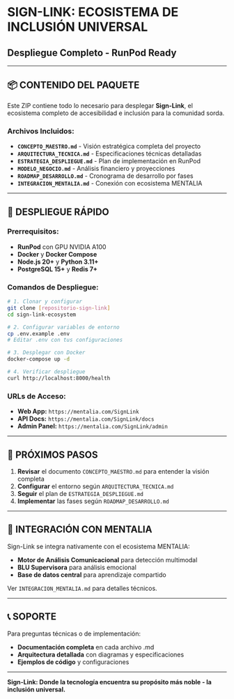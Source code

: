 # SIGN-LINK: ECOSISTEMA DE INCLUSIÓN UNIVERSAL
## Despliegue Completo - RunPod Ready

---

## 📦 CONTENIDO DEL PAQUETE

Este ZIP contiene todo lo necesario para desplegar **Sign-Link**, el ecosistema completo de accesibilidad e inclusión para la comunidad sorda.

### Archivos Incluidos:
- **`CONCEPTO_MAESTRO.md`** - Visión estratégica completa del proyecto
- **`ARQUITECTURA_TECNICA.md`** - Especificaciones técnicas detalladas
- **`ESTRATEGIA_DESPLIEGUE.md`** - Plan de implementación en RunPod
- **`MODELO_NEGOCIO.md`** - Análisis financiero y proyecciones
- **`ROADMAP_DESARROLLO.md`** - Cronograma de desarrollo por fases
- **`INTEGRACION_MENTALIA.md`** - Conexión con ecosistema MENTALIA

---

## 🚀 DESPLIEGUE RÁPIDO

### Prerrequisitos:
- **RunPod** con GPU NVIDIA A100
- **Docker** y **Docker Compose**
- **Node.js 20+** y **Python 3.11+**
- **PostgreSQL 15+** y **Redis 7+**

### Comandos de Despliegue:
```bash
# 1. Clonar y configurar
git clone [repositorio-sign-link]
cd sign-link-ecosystem

# 2. Configurar variables de entorno
cp .env.example .env
# Editar .env con tus configuraciones

# 3. Desplegar con Docker
docker-compose up -d

# 4. Verificar despliegue
curl http://localhost:8000/health
```

### URLs de Acceso:
- **Web App:** `https://mentalia.com/SignLink`
- **API Docs:** `https://mentalia.com/SignLink/docs`
- **Admin Panel:** `https://mentalia.com/SignLink/admin`

---

## 🎯 PRÓXIMOS PASOS

1. **Revisar** el documento `CONCEPTO_MAESTRO.md` para entender la visión completa
2. **Configurar** el entorno según `ARQUITECTURA_TECNICA.md`
3. **Seguir** el plan de `ESTRATEGIA_DESPLIEGUE.md`
4. **Implementar** las fases según `ROADMAP_DESARROLLO.md`

---

## 🔗 INTEGRACIÓN CON MENTALIA

Sign-Link se integra nativamente con el ecosistema MENTALIA:
- **Motor de Análisis Comunicacional** para detección multimodal
- **BLU Supervisora** para análisis emocional
- **Base de datos central** para aprendizaje compartido

Ver `INTEGRACION_MENTALIA.md` para detalles técnicos.

---

## 📞 SOPORTE

Para preguntas técnicas o de implementación:
- **Documentación completa** en cada archivo .md
- **Arquitectura detallada** con diagramas y especificaciones
- **Ejemplos de código** y configuraciones

---

**Sign-Link: Donde la tecnología encuentra su propósito más noble - la inclusión universal.**

